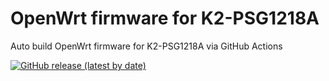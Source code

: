 # OpenWrt firmware for K2-PSG1218A

Auto build OpenWrt firmware for K2-PSG1218A via GitHub Actions

[![GitHub release (latest by date)](https://img.shields.io/github/v/release/214632171/K2?style=for-the-badge&label=Download)](https://github.com/214632171/K2/releases)

